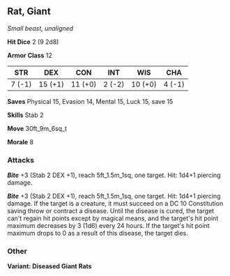 ## Rat, Giant

*Small beast, unaligned*

**Hit Dice** 2 (9 2d8)

**Armor Class** 12

| STR     | DEX     | CON     | INT     | WIS     | CHA     |
|---------|---------|---------|---------|---------|---------|
|  7 (-1) | 15 (+1) | 11 (+0) |  2 (-2) | 10 (+0) |  4 (-1) |

**Saves** Physical 15, Evasion 14, Mental 15, Luck 15, save 15

**Skills** Stab 2

**Move** 30ft\_9m\_6sq\_t

**Morale** 8

### Attacks

***Bite*** +3 (Stab 2 DEX +1), reach 5ft\_1.5m\_1sq, one target. Hit: 1d4+1 piercing damage.

***Bite*** +3 (Stab 2 DEX +1), reach 5ft\_1.5m\_1sq, one target. Hit: 1d4+1 piercing damage. If the target is a creature, it must succeed on a DC 10 Constitution saving throw or contract a disease. Until the disease is cured, the target can't regain hit points except by magical means, and the target's hit point maximum decreases by 3 (1d6) every 24 hours. If the target's hit point maximum drops to 0 as a result of this disease, the target dies.

### Other

**Variant: Diseased Giant Rats**

